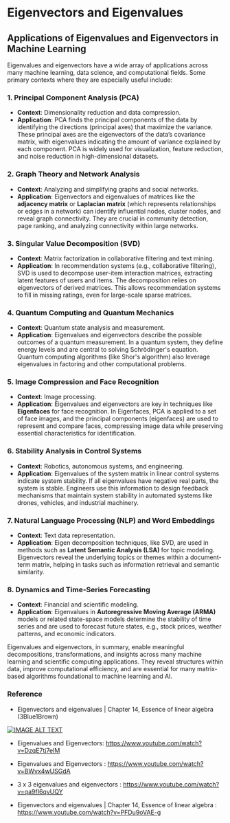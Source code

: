 # Eigenvectors and Eigenvalues




















































## Applications of Eigenvalues and Eigenvectors in Machine Learning

Eigenvalues and eigenvectors have a wide array of applications across many machine learning, data science, and computational fields. 
Some primary contexts where they are especially useful include:

### 1. **Principal Component Analysis (PCA)**
   - **Context**: Dimensionality reduction and data compression.
   - **Application**: PCA finds the principal components of the data by identifying the directions (principal axes) that maximize the variance. These principal axes are the eigenvectors of the data’s covariance matrix, with eigenvalues indicating the amount of variance explained by each component. PCA is widely used for visualization, feature reduction, and noise reduction in high-dimensional datasets.

### 2. **Graph Theory and Network Analysis**
   - **Context**: Analyzing and simplifying graphs and social networks.
   - **Application**: Eigenvectors and eigenvalues of matrices like the **adjacency matrix** or **Laplacian matrix** (which represents relationships or edges in a network) can identify influential nodes, cluster nodes, and reveal graph connectivity. They are crucial in community detection, page ranking, and analyzing connectivity within large networks.

### 3. **Singular Value Decomposition (SVD)**
   - **Context**: Matrix factorization in collaborative filtering and text mining.
   - **Application**: In recommendation systems (e.g., collaborative filtering), SVD is used to decompose user-item interaction matrices, extracting latent features of users and items. The decomposition relies on eigenvectors of derived matrices. This allows recommendation systems to fill in missing ratings, even for large-scale sparse matrices.

### 4. **Quantum Computing and Quantum Mechanics**
   - **Context**: Quantum state analysis and measurement.
   - **Application**: Eigenvalues and eigenvectors describe the possible outcomes of a quantum measurement. In a quantum system, they define energy levels and are central to solving Schrödinger's equation. Quantum computing algorithms (like Shor's algorithm) also leverage eigenvalues in factoring and other computational problems.

### 5. **Image Compression and Face Recognition**
   - **Context**: Image processing.
   - **Application**: Eigenvalues and eigenvectors are key in techniques like **Eigenfaces** for face recognition. In Eigenfaces, PCA is applied to a set of face images, and the principal components (eigenfaces) are used to represent and compare faces, compressing image data while preserving essential characteristics for identification.

### 6. **Stability Analysis in Control Systems**
   - **Context**: Robotics, autonomous systems, and engineering.
   - **Application**: Eigenvalues of the system matrix in linear control systems indicate system stability. If all eigenvalues have negative real parts, the system is stable. Engineers use this information to design feedback mechanisms that maintain system stability in automated systems like drones, vehicles, and industrial machinery.

### 7. **Natural Language Processing (NLP) and Word Embeddings**
   - **Context**: Text data representation.
   - **Application**: Eigen decomposition techniques, like SVD, are used in methods such as **Latent Semantic Analysis (LSA)** for topic modeling. Eigenvectors reveal the underlying topics or themes within a document-term matrix, helping in tasks such as information retrieval and semantic similarity.

### 8. **Dynamics and Time-Series Forecasting**
   - **Context**: Financial and scientific modeling.
   - **Application**: Eigenvalues in **Autoregressive Moving Average (ARMA)** models or related state-space models determine the stability of time series and are used to forecast future states, e.g., stock prices, weather patterns, and economic indicators.

Eigenvalues and eigenvectors, in summary, enable meaningful decompositions, transformations, and insights across many machine learning and scientific computing applications. They reveal structures within data, improve computational efficiency, and are essential for many matrix-based algorithms foundational to machine learning and AI.




### Reference




- Eigenvectors and eigenvalues | Chapter 14, Essence of linear algebra (3Blue1Brown)

[![IMAGE ALT TEXT](http://img.youtube.com/vi/PFDu9oVAE-g/0.jpg)](http://www.youtube.com/watch?v=PFDu9oVAE-g "Eigenvectors and eigenvalues")


- Eigenvalues and Eigenvectors: https://www.youtube.com/watch?v=DzqE7tj7eIM

- Eigenvalues and Eigenvectors : https://www.youtube.com/watch?v=BWvx4wUSGdA

- 3 x 3 eigenvalues and eigenvectors : https://www.youtube.com/watch?v=qa9fI6qvUQY

- Eigenvectors and eigenvalues | Chapter 14, Essence of linear algebra : https://www.youtube.com/watch?v=PFDu9oVAE-g

































































